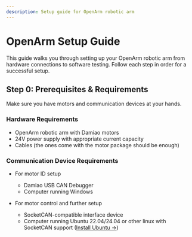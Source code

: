 ```yaml
---
description: Setup guide for OpenArm robotic arm
---
```


# OpenArm Setup Guide

This guide walks you through setting up your OpenArm robotic arm from hardware connections to software testing. Follow each step in order for a successful setup.

## Step 0: Prerequisites & Requirements

Make sure you have motors and communication devices at your hands.

### Hardware Requirements
- OpenArm robotic arm with Damiao motors
- 24V power supply with appropriate current capacity
- Cables (the ones come with the motor package should be enough)

### Communication Device Requirements
- For motor ID setup
  - Damiao USB CAN Debugger
  - Computer running Windows

- For motor control and further setup
  - SocketCAN-compatible interface device
  - Computer running Ubuntu 22.04/24.04 or other linux with SocketCAN support ([Install Ubuntu →](../ubuntu/))
